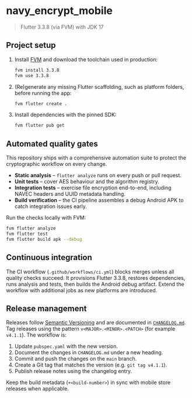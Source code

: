 # navy_encrypt_mobile

> Flutter 3.3.8 (via FVM) with JDK 17

## Project setup

1. Install [FVM](https://fvm.app/) and download the toolchain used in production:
   ```bash
   fvm install 3.3.8
   fvm use 3.3.8
   ```
2. (Re)generate any missing Flutter scaffolding, such as platform folders, before
   running the app:
   ```bash
   fvm flutter create .
   ```
3. Install dependencies with the pinned SDK:
   ```bash
   fvm flutter pub get
   ```

## Automated quality gates

This repository ships with a comprehensive automation suite to protect the
cryptographic workflow on every change.

- **Static analysis** – `flutter analyze` runs on every push or pull request.
- **Unit tests** – cover AES behaviour and the algorithm registry.
- **Integration tests** – exercise file encryption end-to-end, including NAVEC
  headers and UUID metadata handling.
- **Build verification** – the CI pipeline assembles a debug Android APK to
  catch integration issues early.

Run the checks locally with FVM:

```bash
fvm flutter analyze
fvm flutter test
fvm flutter build apk --debug
```

## Continuous integration

The CI workflow (`.github/workflows/ci.yml`) blocks merges unless all quality
checks succeed. It provisions Flutter 3.3.8, restores dependencies, runs
analysis and tests, then builds the Android debug artifact. Extend the workflow
with additional jobs as new platforms are introduced.

## Release management

Releases follow [Semantic Versioning](https://semver.org/) and are documented in
[`CHANGELOG.md`](CHANGELOG.md). Tag releases using the pattern
`v<MAJOR>.<MINOR>.<PATCH>` (for example `v4.1.1`). The workflow is:

1. Update `pubspec.yaml` with the new version.
2. Document the changes in `CHANGELOG.md` under a new heading.
3. Commit and push the changes on the `main` branch.
4. Create a Git tag that matches the version (e.g. `git tag v4.1.1`).
5. Publish release notes using the changelog entry.

Keep the build metadata (`+<build-number>`) in sync with mobile store releases
when applicable.
